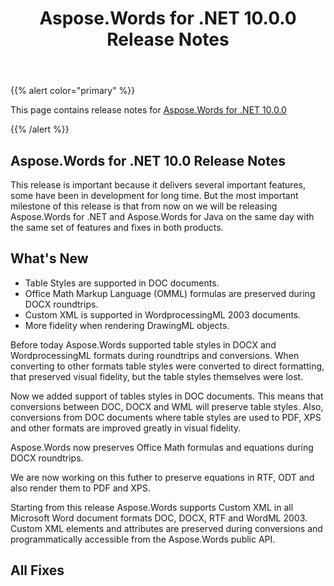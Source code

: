﻿---
title: Aspose.Words for .NET 10.0.0 Release Notes
description: "Aspose.Words for .NET 10.0.0 Release Notes – learn about the latest updates and fixes."
type: docs
weight: 80
url: /net/aspose-words-for-net-10-0-0-release-notes/
---

{{% alert color="primary" %}} 

This page contains release notes for [Aspose.Words for .NET 10.0.0](http://www.aspose.com/downloads/words/net/new-releases/aspose.words-for-.net-10.0.0/)

{{% /alert %}} 

## Aspose.Words for .NET 10.0 Release Notes

This release is important because it delivers several important features, some have been in development for long time. But the most important milestone of this release is that from now on we will be releasing Aspose.Words for .NET and Aspose.Words for Java on the same day with the same set of features and fixes in both products.

## What's New

- Table Styles are supported in DOC documents.
- Office Math Markup Language (OMML) formulas are preserved during DOCX roundtrips.
- Custom XML is supported in WordprocessingML 2003 documents.
- More fidelity when rendering DrawingML objects.

Before today Aspose.Words supported table styles in DOCX and WordprocessingML formats during roundtrips and conversions. When converting to other formats table styles were converted to direct formatting, that preserved visual fidelity, but the table styles themselves were lost.

Now we added support of tables styles in DOC documents. This means that conversions between DOC, DOCX and WML will preserve table styles. Also, conversions from DOC documents where table styles are used to PDF, XPS and other formats are improved greatly in visual fidelity.



Aspose.Words now preserves Office Math formulas and equations during DOCX roundtrips. 

We are now working on this futher to preserve equations in RTF, ODT and also render them to PDF and XPS.



Starting from this release Aspose.Words supports Custom XML in all Microsoft Word document formats DOC, DOCX, RTF and WordML 2003. Custom XML elements and attributes are preserved during conversions and programmatically accessible from the Aspose.Words public API.


## All Fixes
